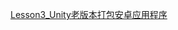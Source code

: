 [Lesson3_Unity老版本打包安卓应用程序](file:///G:/Unity/Unity%E9%A1%B9%E7%9B%AE/Platform_Teach/Assets/Scripts/Lesson3_Unity%E8%80%81%E7%89%88%E6%9C%AC%E6%89%93%E5%8C%85%E5%AE%89%E5%8D%93%E5%BA%94%E7%94%A8%E7%A8%8B%E5%BA%8F/Lesson3_Unity%E8%80%81%E7%89%88%E6%9C%AC%E6%89%93%E5%8C%85%E5%AE%89%E5%8D%93%E5%BA%94%E7%94%A8%E7%A8%8B%E5%BA%8F.csfile:///G:/Unity/Unity%E9%A1%B9%E7%9B%AE/Platform_Teach/Assets/Scripts/Lesson3_Unity%E8%80%81%E7%89%88%E6%9C%AC%E6%89%93%E5%8C%85%E5%AE%89%E5%8D%93%E5%BA%94%E7%94%A8%E7%A8%8B%E5%BA%8F/Lesson3_Unity%E8%80%81%E7%89%88%E6%9C%AC%E6%89%93%E5%8C%85%E5%AE%89%E5%8D%93%E5%BA%94%E7%94%A8%E7%A8%8B%E5%BA%8F.csfile:///G:/Unity/Unity%E9%A1%B9%E7%9B%AE/Platform_Teach/Assets/Scripts/Lesson3_Unity%E8%80%81%E7%89%88%E6%9C%AC%E6%89%93%E5%8C%85%E5%AE%89%E5%8D%93%E5%BA%94%E7%94%A8%E7%A8%8B%E5%BA%8F/Lesson3_Unity%E8%80%81%E7%89%88%E6%9C%AC%E6%89%93%E5%8C%85%E5%AE%89%E5%8D%93%E5%BA%94%E7%94%A8%E7%A8%8B%E5%BA%8F.cs)